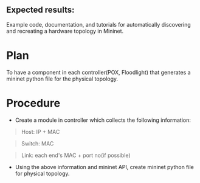 ## Expected results:
 Example code, documentation, and tutorials for automatically discovering and recreating a hardware topology in Mininet.

# Plan
To have a component in each controller(POX, Floodlight) that generates a mininet python file for the physical topology.


# Procedure
* Create a module in controller which collects the following information:

> Host: IP + MAC

> Switch: MAC

> Link: each end's MAC + port no(if possible)

* Using the above information and mininet API, create mininet python file for physical topology.

